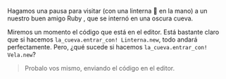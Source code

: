 Hagamos una pausa para visitar (con una linterna :flashlight: en la mano) a un nuestro buen amigo Ruby <i class="da da-ruby"></i>, que se internó en una oscura cueva. 

Miremos un momento el código que está en el editor. Está bastante claro que si hacemos `la_cueva.entrar_con! Linterna.new`, todo andará perfectamente. Pero, ¿qué sucede si hacemos `la_cueva.entrar_con! Vela.new`?

> Probalo vos mismo, enviando el código en el editor. 


